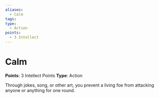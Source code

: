 ```yaml
---
aliases:
  - Calm
tags:
type:
  - Action
points:
  - 3 Intellect
---
```


# Calm

**Points**: 3 Intellect Points
**Type**: Action

Through jokes, song, or other art, you prevent a living foe from attacking anyone or anything for one round.
